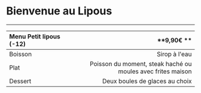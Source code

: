 # Bienvenue au Lipous

---

| **Menu Petit lipous (-12)** |                                                      **9,90€  ** |
| :-------------------------- | ---------------------------------------------------------------: |
| Boisson                     |                                                    Sirop à l'eau |
| Plat                        | Poisson du moment,   steak haché ou moules    avec frites maison |
| Dessert                     |                                   Deux boules de glaces au choix |

